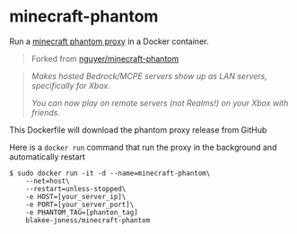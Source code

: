 # minecraft-phantom
Run a [minecraft phantom proxy](https://github.com/jhead/phantom) in a Docker container.
> Forked from [nguyer/minecraft-phantom](https://github.com/nguyer/minecraft-phantom)

> *Makes hosted Bedrock/MCPE servers show up as LAN servers, specifically for Xbox.*
>
> *You can now play on remote servers (not Realms!) on your Xbox with friends.*

This Dockerfile will download the phantom proxy release from GitHub

Here is a `docker run` command that run the proxy in the background and automatically restart

    $ sudo docker run -it -d --name=minecraft-phantom\
        --net=host\
        --restart=unless-stopped\
        -e HOST=[your_server_ip]\
        -e PORT=[your_server_port]\
        -e PHANTOM_TAG=[phanton_tag]
        blakee-joness/minecraft-phantom
